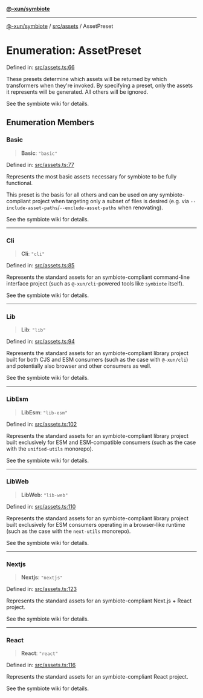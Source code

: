 [**@-xun/symbiote**](../../../README.md)

***

[@-xun/symbiote](../../../README.md) / [src/assets](../README.md) / AssetPreset

# Enumeration: AssetPreset

Defined in: [src/assets.ts:66](https://github.com/Xunnamius/symbiote/blob/c3eb624b24481297d928007f103c9d2138e49cb7/src/assets.ts#L66)

These presets determine which assets will be returned by which transformers
when they're invoked. By specifying a preset, only the assets it represents
will be generated. All others will be ignored.

See the symbiote wiki for details.

## Enumeration Members

### Basic

> **Basic**: `"basic"`

Defined in: [src/assets.ts:77](https://github.com/Xunnamius/symbiote/blob/c3eb624b24481297d928007f103c9d2138e49cb7/src/assets.ts#L77)

Represents the most basic assets necessary for symbiote to be fully
functional.

This preset is the basis for all others and can be used on any
symbiote-compliant project when targeting only a subset of files is desired
(e.g. via `--include-asset-paths`/`--exclude-asset-paths` when renovating).

See the symbiote wiki for details.

***

### Cli

> **Cli**: `"cli"`

Defined in: [src/assets.ts:85](https://github.com/Xunnamius/symbiote/blob/c3eb624b24481297d928007f103c9d2138e49cb7/src/assets.ts#L85)

Represents the standard assets for an symbiote-compliant command-line
interface project (such as `@-xun/cli`-powered tools like `symbiote`
itself).

See the symbiote wiki for details.

***

### Lib

> **Lib**: `"lib"`

Defined in: [src/assets.ts:94](https://github.com/Xunnamius/symbiote/blob/c3eb624b24481297d928007f103c9d2138e49cb7/src/assets.ts#L94)

Represents the standard assets for an symbiote-compliant library project
built for both CJS and ESM consumers (such as the case with
`@-xun/cli`) and potentially also browser and other consumers as
well.

See the symbiote wiki for details.

***

### LibEsm

> **LibEsm**: `"lib-esm"`

Defined in: [src/assets.ts:102](https://github.com/Xunnamius/symbiote/blob/c3eb624b24481297d928007f103c9d2138e49cb7/src/assets.ts#L102)

Represents the standard assets for an symbiote-compliant library project
built exclusively for ESM and ESM-compatible consumers (such as the case
with the `unified-utils` monorepo).

See the symbiote wiki for details.

***

### LibWeb

> **LibWeb**: `"lib-web"`

Defined in: [src/assets.ts:110](https://github.com/Xunnamius/symbiote/blob/c3eb624b24481297d928007f103c9d2138e49cb7/src/assets.ts#L110)

Represents the standard assets for an symbiote-compliant library project
built exclusively for ESM consumers operating in a browser-like runtime
(such as the case with the `next-utils` monorepo).

See the symbiote wiki for details.

***

### Nextjs

> **Nextjs**: `"nextjs"`

Defined in: [src/assets.ts:123](https://github.com/Xunnamius/symbiote/blob/c3eb624b24481297d928007f103c9d2138e49cb7/src/assets.ts#L123)

Represents the standard assets for an symbiote-compliant Next.js + React
project.

See the symbiote wiki for details.

***

### React

> **React**: `"react"`

Defined in: [src/assets.ts:116](https://github.com/Xunnamius/symbiote/blob/c3eb624b24481297d928007f103c9d2138e49cb7/src/assets.ts#L116)

Represents the standard assets for an symbiote-compliant React project.

See the symbiote wiki for details.
